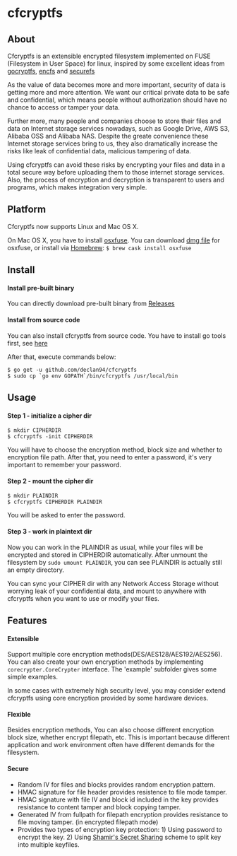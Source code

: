 # cfcryptfs



## About

Cfcryptfs is an extensible encrypted filesystem implemented on FUSE (Filesystem in User Space) for linux, 
inspired by some excellent ideas from [gocryptfs](https://github.com/rfjakob/gocryptfs), [encfs](https://github.com/vgough/encfs) and [securefs](https://github.com/netheril96/securefs)

As the value of data becomes more and more important, security of data is getting more and more attention. We want our critical private data to be safe and confidential, which means people without authorization should have no chance to access or tamper your data. 

Further more, many people and companies choose to store their files and data on Internet storage services nowadays, such as Google Drive, AWS S3, Alibaba OSS and Alibaba NAS. Despite the greate convenience these Internet storage services bring to us, they also dramatically increase the risks like leak of confidential data, malicious tampering of data. 

Using cfcryptfs can avoid these risks by encrypting your files and data in a total secure way before uploading them to those internet storage services. Also, the process of encryption and decryption is transparent to users and programs, which makes integration very simple. 

## Platform

Cfcryptfs now supports Linux and Mac OS X.

On Mac OS X, you have to install [osxfuse](https://osxfuse.github.io/). 
You can download [dmg file](https://github.com/osxfuse/osxfuse/releases/download/osxfuse-3.6.3/osxfuse-3.6.3.dmg) for osxfuse, or install via [Homebrew](https://brew.sh/): ```$ brew cask install osxfuse```


## Install

#### Install pre-built binary
You can directly download pre-built binary from [Releases](https://github.com/declan94/cfcryptfs/releases)

#### Install from source code
You can also install cfcryptfs from source code. You have to install go tools first, see [here](https://golang.org/doc/install#install)

After that, execute commands below:
```
$ go get -u github.com/declan94/cfcryptfs
$ sudo cp `go env GOPATH`/bin/cfcryptfs /usr/local/bin
```

## Usage

#### Step 1 - initialize a cipher dir
```
$ mkdir CIPHERDIR
$ cfcryptfs -init CIPHERDIR
```
You will have to choose the encryption method, block size and whether to encryption file path.
After that, you need to enter a password, it's very important to remember your password.

#### Step 2 - mount the cipher dir
```
$ mkdir PLAINDIR
$ cfcryptfs CIPHERDIR PLAINDIR
```
You will be asked to enter the password.

#### Step 3 - work in plaintext dir
Now you can work in the PLAINDIR as usual, while your files will be encrypted and stored in CIPHERDIR automatically.
After unmount the filesystem by ```sudo umount PLAINDIR```, you can see PLAINDIR is actually still an empty directory.

You can sync your CIPHER dir with any Network Access Storage without worrying leak of your confidential data, and mount to anywhere with cfcryptfs when you want to use or modify your files.

## Features

#### Extensible
Support multiple core encryption methods(DES/AES128/AES192/AES256).  You can also create your own encryption methods by implementing ```corecrypter.CoreCrypter``` interface. The 'example' subfolder gives some simple examples. 

In some cases with extremely high security level, you may consider extend cfcryptfs using core encryption provided by some hardware devices.

#### Flexible
Besides encryption methods, You can also choose different encryption block size, whether encrypt filepath, etc. This is important because different application and work environment often have different demands for the filesystem.

#### Secure
* Random IV for files and blocks provides random encryption pattern.
* HMAC signature for file header provides resistence to file mode tamper. 
* HMAC signature with file IV and block id included in the key provides resistance to content tamper and block copying tamper.
* Generated IV from fullpath for filepath encryption provides resistance to file moving tamper. (in encrypted filepath mode)
* Provides two types of encryption key protection: 1) Using password to encrypt the key.  2) Using [Shamir's Secret Sharing](https://en.wikipedia.org/wiki/Shamir's_Secret_Sharing) scheme to split key into multiple keyfiles.



